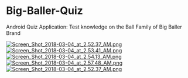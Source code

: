 # Big-Baller-Quiz
Android Quiz Application: Test knowledge on the Ball Family of Big Baller Brand

[![Screen_Shot_2018-03-04_at_2.52.37_AM.png](https://s13.postimg.org/wzkq6r2on/Screen_Shot_2018-03-04_at_2.52.37_AM.png)](https://postimg.org/image/9lcqutkr7/)
[![Screen_Shot_2018-03-04_at_2.53.41_AM.png](https://s13.postimg.org/6r9lhesvr/Screen_Shot_2018-03-04_at_2.53.41_AM.png)](https://postimg.org/image/tfysgza9f/)
[![Screen_Shot_2018-03-04_at_2.54.13_AM.png](https://s13.postimg.org/y34ui8prb/Screen_Shot_2018-03-04_at_2.54.13_AM.png)](https://postimg.org/image/3lozqp2eb/)
[![Screen_Shot_2018-03-04_at_2.57.48_AM.png](https://s13.postimg.org/i4w4sjb3b/Screen_Shot_2018-03-04_at_2.57.48_AM.png)](https://postimg.org/image/rcod98i5f/)
[![Screen_Shot_2018-03-04_at_2.52.37_AM.png](https://s13.postimg.org/ojv5p9myv/Screen_Shot_2018-03-04_at_2.52.37_AM.png)](https://postimg.org/image/fc2x8kfwj/)
